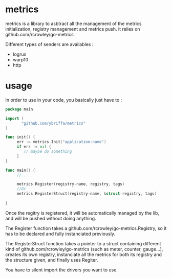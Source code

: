# metrics
metrics is a library to asbtract all the management of the metrics initialization, registry management and metrics push. it relies on github.com/rcrowley/go-metrics

Different types of senders are availables :
- logrus
- warp10
- http

# usage
In order to use in your code, you basically just have to :

```go
package main

import (
       "github.com/ybriffa/metrics"
)

func init() {
     err := metrics.Init("application-name")
     if err != nil {
        // maybe do something
     }
}

func main() {
     //...

     metrics.Register(registry-name, registry, tags)
     //Or
     metrics.RegisterStruct(registry-name, &struct-registry, tags)
     
}

```

Once the regitry is registered, it will be automatically managed by the lib, and will be pushed without doing anything.

The Register function takes a github.com/rcrowley/go-metrics.Registry, so it has to be declared and fully instanciated previously.

The RegisterStruct function takes a pointer to a struct containing different kind of github.com/rcrowley/go-metrics (such as meter, counter, gauge...), creates its own registry, instanciate all the metrics for both its registry and the structure given, and finally uses Regiter.

You have to silent import the drivers you want to use.